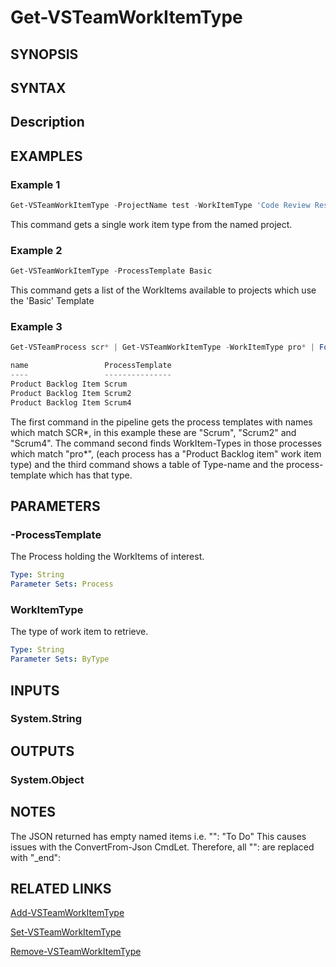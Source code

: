 <!-- #include "./common/header.md" -->

# Get-VSTeamWorkItemType

## SYNOPSIS

<!-- #include "./synopsis/Get-VSTeamWorkItemType.md" -->

## SYNTAX

## Description

<!-- #include "./synopsis/Get-VSTeamWorkItemType.md" -->

## EXAMPLES

### Example 1

```powershell
Get-VSTeamWorkItemType -ProjectName test -WorkItemType 'Code Review Response'
```

This command gets a single work item type from the named project.

### Example 2

```powershell
Get-VSTeamWorkItemType -ProcessTemplate Basic
```

This command gets a list of the WorkItems available to projects which use the 'Basic' Template

### Example 3

```powershell
Get-VSTeamProcess scr* | Get-VSTeamWorkItemType -WorkItemType pro* | Format-Table name,processTemplate

name                 ProcessTemplate
----                 ---------------
Product Backlog Item Scrum
Product Backlog Item Scrum2
Product Backlog Item Scrum4
```

The first command in the pipeline gets the process templates with names which match SCR*, in this example 
these are "Scrum", "Scrum2" and "Scrum4". The command second finds WorkItem-Types in those processes 
which match "pro*", (each process has a "Product Backlog item" work item type) and the third command 
shows a table of Type-name and the process-template which has that type.


## PARAMETERS

<!-- #include "./params/projectName.md" -->

### -ProcessTemplate

The Process holding the WorkItems of interest.

```yaml
Type: String
Parameter Sets: Process
```

### WorkItemType

The type of work item to retrieve.

```yaml
Type: String
Parameter Sets: ByType
```

## INPUTS

### System.String

## OUTPUTS

### System.Object

## NOTES

The JSON returned has empty named items i.e.
"": "To Do"
This causes issues with the ConvertFrom-Json CmdLet.  Therefore, all "": are replaced with "_end":

<!-- #include "./common/prerequisites.md" -->

## RELATED LINKS

<!-- #include "./common/related.md" -->
[Add-VSTeamWorkItemType](Get-VSTeamWorkItemType.md)

[Set-VSTeamWorkItemType](Set-VSTeamWorkItemType.md)

[Remove-VSTeamWorkItemType](Remove-VSTeamWorkItemType.md)